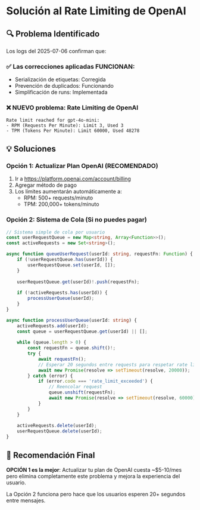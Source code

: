 # Solución al Rate Limiting de OpenAI

## 🔍 Problema Identificado

Los logs del 2025-07-06 confirman que:

### ✅ Las correcciones aplicadas FUNCIONAN:
- Serialización de etiquetas: Corregida
- Prevención de duplicados: Funcionando
- Simplificación de runs: Implementada

### ❌ NUEVO problema: Rate Limiting de OpenAI
```
Rate limit reached for gpt-4o-mini:
- RPM (Requests Per Minute): Limit 3, Used 3
- TPM (Tokens Per Minute): Limit 60000, Used 48278
```

## 💡 Soluciones

### Opción 1: Actualizar Plan OpenAI (RECOMENDADO)
1. Ir a https://platform.openai.com/account/billing
2. Agregar método de pago
3. Los límites aumentarán automáticamente a:
   - RPM: 500+ requests/minuto
   - TPM: 200,000+ tokens/minuto

### Opción 2: Sistema de Cola (Si no puedes pagar)

```typescript
// Sistema simple de cola por usuario
const userRequestQueue = new Map<string, Array<Function>>();
const activeRequests = new Set<string>();

async function queueUserRequest(userId: string, requestFn: Function) {
    if (!userRequestQueue.has(userId)) {
        userRequestQueue.set(userId, []);
    }
    
    userRequestQueue.get(userId)!.push(requestFn);
    
    if (!activeRequests.has(userId)) {
        processUserQueue(userId);
    }
}

async function processUserQueue(userId: string) {
    activeRequests.add(userId);
    const queue = userRequestQueue.get(userId) || [];
    
    while (queue.length > 0) {
        const requestFn = queue.shift()!;
        try {
            await requestFn();
            // Esperar 20 segundos entre requests para respetar rate limit
            await new Promise(resolve => setTimeout(resolve, 20000));
        } catch (error) {
            if (error.code === 'rate_limit_exceeded') {
                // Reencolar request
                queue.unshift(requestFn);
                await new Promise(resolve => setTimeout(resolve, 60000)); // Esperar 1 minuto
            }
        }
    }
    
    activeRequests.delete(userId);
    userRequestQueue.delete(userId);
}
```

## 🎯 Recomendación Final

**OPCIÓN 1 es la mejor**: Actualizar tu plan de OpenAI cuesta ~$5-10/mes pero elimina completamente este problema y mejora la experiencia del usuario.

La Opción 2 funciona pero hace que los usuarios esperen 20+ segundos entre mensajes. 
